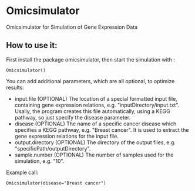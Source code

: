 # Omicsimulator
Omicsimulator for Simulation of Gene Expression Data

## How to use it:
First install the package omicsimulator, then start the simulation with :
 
`Omicsimulator()`
 
You can add additional parameters, which are all optional, to optimize results:

* input.file (OPTIONAL) The location of a special formatted input file, containing gene expression relations, e.g. "inputDirectory/input.txt". Usally, the program creates this file automatically, using a KEGG pathway, so just specify the disease parameter.
* disease (OPTIONAL) The name of a specific cancer disease which specifies a KEGG pathway, e.g. "Breast cancer". It is used to extract the gene expression relations for the input file.
* output.directory (OPTIONAL) The directory of the output files, e.g. "specificPath/outputDirectory".
* sample.number (OPTIONAL) The number of samples used for the simulation, e.g. "10".
 
Example call:

`Omicsimulator(disease="Breast cancer")`
